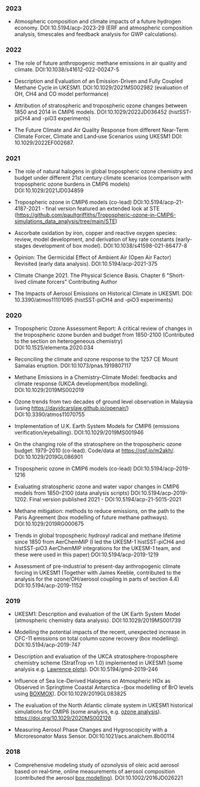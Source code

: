 ### 2023

- Atmospheric composition and climate impacts of a future hydrogen economy.  DOI:10.5194/acp-2023-29 (ERF and atmospheric composition analysis, timescales and feedback analysis for GWP calculations).

### 2022 

- The role of future anthropogenic methane emissions in air quality and climate. DOI:10.1038/s41612-022-00247-5 

- Description and Evaluation of an Emission-Driven and Fully Coupled Methane Cycle in UKESM1.  DOI:10.1029/2021MS002982 (evaluation of OH, CH4 and CO model performance)

-  Attribution of stratospheric and tropospheric ozone changes between 1850 and 2014 in CMIP6 models.  DOI:10.1029/2022JD036452 (histSST-piCH4 and -piO3 experiments)

- The Future Climate and Air Quality Response from different Near‐Term Climate Forcer, Climate and Land‐use Scenarios using UKESM1 DOI: 10.1029/2022EF002687.

### 2021

- The role of natural halogens in global tropospheric ozone chemistry and budget under different 21st century climate scenarios (comparison with tropospheric ozone burdens in CMIP6 models) DOI:10.1029/2021JD034859 

- Tropospheric ozone in CMIP6 models (co-lead) DOI:10.5194/acp-21-4187-2021 - final version featured an extended look at STE (https://github.com/paultgriffiths/Tropospheric-ozone-in-CMIP6-simulations_data_analysis/tree/main/STE)

- Ascorbate oxidation by iron, copper and reactive oxygen species: review, model development, and derivation of key rate constants (early-stages development of box model).  DOI:10.1038/s41598-021-86477-8

- Opinion: The Germicidal Effect of Ambient Air (Open Air Factor) Revisited (early data analysis). DOI:10.5194/acp-2021-375

- Climate Change 2021. The Physical Science Basis.  Chapter 6 "Short-lived climate forcers" Contributing Author

- The Impacts of Aerosol Emissions on Historical Climate in UKESM1.  DOI: 10.3390/atmos11101095 (histSST-piCH4 and -piO3 experiments)


### 2020

- Tropospheric Ozone Assessment Report: A critical review of changes in the tropospheric ozone burden and budget from 1850-2100 (Contributed to the section on heterogeneous chemistry) DOI:10.1525/elementa.2020.034

- Reconciling the climate and ozone response to the 1257 CE Mount Samalas eruption.  DOI:10.1073/pnas.1919807117

- Methane Emissions in a Chemistry-Climate Model: feedbacks and climate response (UKCA development/box modelling).  DOI:10.1029/2019MS002019

- Ozone trends from two decades of ground level observation in Malaysia (using https://davidcarslaw.github.io/openair/) DOI:10.3390/atmos11070755

- Implementation of U.K. Earth System Models for CMIP6 (emissions verification/eyeballing).  DOI:10.1029/2019MS001946

- On the changing role of the stratosphere on the tropospheric ozone budget: 1979-2010 (co-lead).  Code/data at https://osf.io/m2akh/.  DOI:10.1029/2019GL086901

- Tropospheric ozone in CMIP6 models (co-lead) DOI:10.5194/acp-2019-1216

- Evaluating stratospheric ozone and water vapor changes in CMIP6 models from 1850–2100 (data analysis scripts) DOI:10.5194/acp-2019-1202. Final version published 2021 - DOI:10.5194/acp-21-5015-2021

- Methane mitigation: methods to reduce emissions, on the path to the Paris Agreement (box modelling of future methane pathways).  DOI:10.1029/2019RG000675

- Trends in global tropospheric hydroxyl radical and methane lifetime since 1850 from AerChemMIP (I led the UKESM-1 histSST-piCH4 and histSST-piO3 AerChemMIP integrations for the UKESM-1 team, and these were used in this paper) DOI:10.5194/acp-2019-1219

- Assessment of pre-industrial to present-day anthropogenic climate forcing in UKESM1 (Together with James Keeble, contributed to the analysis for the ozone/OH/aerosol coupling in parts of section 4.4)  DOI:10.5194/acp-2019-1152


### 2019

- UKESM1: Description and evaluation of the UK Earth System Model (atmospheric chemistry data analysis).  DOI:10.1029/2019MS001739

- Modelling the potential impacts of the recent, unexpected increase in CFC-11 emissions on total column ozone recovery (box modelling). DOI:10.5194/acp-2019-747

- Description and evaluation of the UKCA stratosphere-troposphere chemistry scheme (StratTrop vn 1.0) implemented in UKESM1 (some analysis e.g. [Lawrence plots](https://github.com/ptg21/iris_pyle_scripts/blob/master/lawrence_plot.py)).  DOI:10.5194/gmd-2019-246

- Influence of Sea Ice-Derived Halogens on Atmospheric HOx as Observed in Springtime Coastal Antarctica -(box modelling of BrO levels using [BOXMOX](https://boxmodeling.meteo.physik.uni-muenchen.de/descriptions/boxmox.html)). DOI:10.1029/2019GL083825

- The evaluation of the North Atlantic climate system in UKESM1 historical simulations for CMIP6 (some analysis, e.g. [ozone analysis](https://github.com/ptg21/iris_pyle_scripts/blob/master/for_maria.py)). https://doi.org/10.1029/2020MS002126

- Measuring Aerosol Phase Changes and Hygroscopicity with a Microresonator Mass Sensor. DOI:10.1021/acs.analchem.8b00114

### 2018 

- Comprehensive modeling study of ozonolysis of oleic acid aerosol based on real‐time, online measurements of aerosol composition (contributed the aerosol [box modelling](https://pubs.acs.org/doi/abs/10.1021/jp8096814)). DOI:10.1002/2016JD026221
